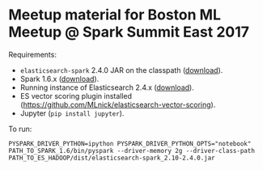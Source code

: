 # Meetup material for Boston ML Meetup @ Spark Summit East 2017

Requirements:
* `elasticsearch-spark` 2.4.0 JAR on the classpath ([download](https://www.elastic.co/downloads/past-releases/elasticsearch-apache-hadoop-2-4-0)).
* Spark 1.6.x ([download](http://spark.apache.org/downloads.html)).
* Running instance of Elasticsearch 2.4.x ([download](https://www.elastic.co/downloads/past-releases/elasticsearch-2-4-1)).
* ES vector scoring plugin installed (https://github.com/MLnick/elasticsearch-vector-scoring).
* Jupyter (`pip install jupyter`).

To run: 

```
PYSPARK_DRIVER_PYTHON=ipython PYSPARK_DRIVER_PYTHON_OPTS="notebook" PATH_TO_SPARK_1.6/bin/pyspark --driver-memory 2g --driver-class-path PATH_TO_ES_HADOOP/dist/elasticsearch-spark_2.10-2.4.0.jar
```
